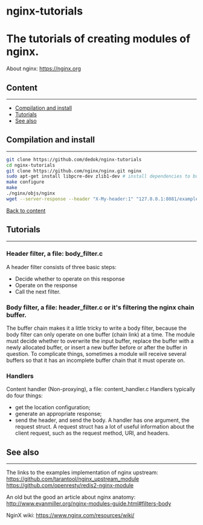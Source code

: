 # nginx-tutorials

# The tutorials of creating modules of nginx.

About nginx: https://nginx.org

## Content
----------
* [Compilation and install](#compilation-and-install)
* [Tutorials](#tutorials)
* [See also](#see-also)

## Compilation and install
--------------------------
```bash
git clone https://github.com/dedok/nginx-tutorials
cd nginx-tutorials
git clone https://github.com/nginx/nginx.git nginx
sudo apt-get install libpcre-dev zlib1-dev # install dependencies to build nginx
make configure
make
./nginx/objs/nginx
wget --server-response --header "X-My-header:1" "127.0.0.1:8081/example"
```
[Back to content](#content)

## Tutorials
------------
### Header filter, a file: body_filter.c

  A header filter consists of three basic steps:
  - Decide whether to operate on this response
  - Operate on the response
  - Call the next filter.

### Body filter, a file: header_filter.c or it's filtering the nginx chain buffer. 

The buffer chain makes it a little tricky to write a body filter,
because the body filter can only operate on one buffer (chain link) at a time.
The module must decide whether to overwrite the input buffer, replace the buffer with a newly allocated buffer,
or insert a new buffer before or after the buffer in question. To complicate things,
sometimes a module will receive several buffers so that it has an incomplete buffer chain that it must operate on.

### Handlers

  Content handler (Non-proxying), a file: content_handler.c
  Handlers typically do four things:
   - get the location configuration;
   - generate an appropriate response;
   - send the header, and send the body.
  A handler has one argument, the request struct.
  A request struct has a lot of useful information about the client request, such as the request method, URI, and headers.
## See also
------------
The links to the examples implementation of nginx upstream:
https://github.com/tarantool/nginx_upstream_module
https://github.com/openresty/redis2-nginx-module

An old but the good an article about nginx anatomy:
http://www.evanmiller.org/nginx-modules-guide.html#filters-body

NginX wiki:
https://www.nginx.com/resources/wiki/
